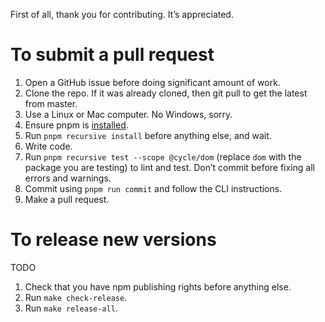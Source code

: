 First of all, thank you for contributing. It’s appreciated.

# To submit a pull request

1. Open a GitHub issue before doing significant amount of work.
2. Clone the repo. If it was already cloned, then git pull to get the latest from master.
3. Use a Linux or Mac computer. No Windows, sorry.
4. Ensure pnpm is [installed](https://pnpm.js.org/docs/en/installation.html).
5. Run `pnpm recursive install` before anything else, and wait.
6. Write code.
7. Run `pnpm recursive test --scope @cycle/dom` (replace `dom` with the package you are testing) to lint and test. Don’t commit before fixing all errors and warnings.
8. Commit using `pnpm run commit` and follow the CLI instructions.
9. Make a pull request.

# To release new versions

TODO

1. Check that you have npm publishing rights before anything else.
2. Run `make check-release`.
3. Run `make release-all`.
